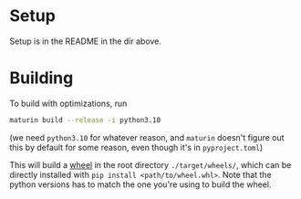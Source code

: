 # Setup

Setup is in the README in the dir above.

# Building

To build with optimizations, run

```bash
maturin build --release -i python3.10
```

(we need `python3.10` for whatever reason, and `maturin` doesn't figure out this by default for some reason, even though it's in `pyproject.toml`)

This will build a [wheel](https://peps.python.org/pep-0427/) in the root directory `./target/wheels/`, which can be directly installed with `pip install <path/to/wheel.whl>`. Note that the python versions has to match the one you're using to build the wheel.

